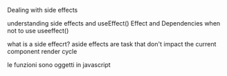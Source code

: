 Dealing with side effects


understanding side  effects and useEffect()
Effect and Dependencies
when not to use useeffect()

what is a side effecrt?
aside effects are task that don't impact the current component render cycle

le funzioni sono oggetti in javascript




